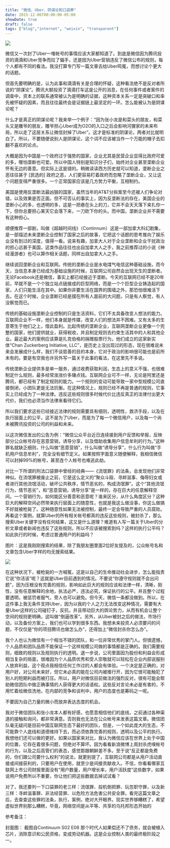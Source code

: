 ```yaml
---
title: "微信、Uber、阴谋论和口袋罪"
date: 2015-12-06T00:00:00-05:00
showDate: true
draft: false
tags: ["blog","internet", "weixin", "transparent"]
---
```


![](/images/wexin_transparent/title.jpeg)

微信又一次封了Uber一堆帐号的事情应该大家都知道了。到底是微信因为腾讯投资的滴滴和Uber竞争而拉了偏手，还是因为Uber营销违反了微信公布的规则，每个人都有不同的看法。我没打算专门写一篇文章去给Uber鸣冤，而想讨论个更大的话题。

但首先要明确的是，认为此事和滴滴有关是合理的怀疑，这种看法绝不是反对者所说的“阴谋论”。腾讯大额投资了滴滴打车这是公开的消息，在任何事件或者案件的调查中，资本上的联系通常被认为是明确的证据，这种资本关系一定是突破口和率先被怀疑的因素，而且往往最终会是证据链上最坚定的一环。怎么能被认为是阴谋论呢？

<!--more--> 

什么才是真正的阴谋论呢？我来举一个例子：“因为张小龙是和菜头的朋友，和菜头又是雕爷的朋友，雕爷担心Uber成为O2O的入口之后会影响河狸家的未来布局，所以走了这层关系让微信封掉了Uber”。这才是标准的阴谋论，两者对比就明白了。所以，不要随便说别人是阴谋论，这个词不应该被当作一个万能的帽子去扣翻不喜欢的论点。

大概是因为中国是一个政府过于强势的国家，企业尤其是民营企业显得比政府可爱的多，哪怕垄断也可爱。所以中国人特别是知识分子们，始终对企业甚至垄断企业怀有无边的善意。但实际上这是错的。稍微读读西方历史就可以知道，垄断企业之恶往往甚于 [民选的] 政府之恶，人们更容易盯着政府而忽略了垄断企业，又让这个问题变得严重很多。一个正常国家应该是几方势力平衡，互相制约。


美国是使用反垄断法最凶狠的国家，虽然当年的AT&T分拆案至今还被人们争论对错，以及效果是否正面。但不可否认的事实上，因为反垄断法的存在，美国企业的垄断小心的多，也透明的多，这是一把悬在头上的刀，它并不会天天落下来扎你一下，但你总要担心某天它会落下来，一刀砍下你的头。而中国，垄断企业并不需要有这种担心。

顺便推荐一部剧，叫做《超越时间线》（Continnum）这是一部加拿大科幻剧集，是一部描述未来垄断企业控制了国家之后的故事，它把这个话题的思考推向了娱乐业没有到过的深度，值得一看。说来有趣，加拿大人对于企业垄断和企业干扰政治的担心远甚于美国，这类作品往往也出自加拿大人之手，我之前推荐过的小说《神经漫游者》也可以算作相关话题，同样出自加拿大人之手。

继续说回垄断企业和互联网。传统的垄断企业是水电煤气电信这种基础设施，而今天，当信息本身已经成为基础设施的时候，互联网公司自然会出现天生的垄断者。无论Facebook还是微信，事实上都已经接近于垄断。今天的互联网已经不是20年前，早就不是一个个独立站点链接成的巨型网络，而是一个个巨型企业铸造起的国家，人们只能生活在其中。如果你非要生活在国界的围墙之外，那恐怕很难活下去。在这个时候，企业垄断已经是摆在所有人面前的大问题，只是有人察觉，有人没察觉而已。

传统的基础设施垄断企业控制的只是生活资料，它们不太具备改变人想法的能力。互联网企业不一样，他们本身就是传媒，改变人们的想法并不困难。又有太多的生意寄生于他们之上，借此盈利。比起传统的垄断企业，互联网垄断企业更像一个完整的国家，他们提供就业，获得税收，并且制定规则去约束生活其中的人和其他企业。最近最大的案例应该算是扎克伯格的捐赠股票行为，他们成立的这家新实体“Chan Zuckerberg Initiative, LLC”，是历史上没出现过的形态，现在很难说未来会发展成什么样，我们不谈慈善的目的本身，它对于政治的影响很可能也是前所未有的。要是有空我也许另外写一篇关于此事的看法，在这里先不多说。

传统垄断企业提供多是单一服务，通过收费获取利润，生态上的意义不强，也很难制定什么规则，最多经常涨涨价多赚点钱。互联网企业可不一样，无论是阿里还是腾讯，都已经有了制定规则的能力。一个规则的变动可能导致一家中型规模公司直接倒闭，小团队更是无法抗衡。在这种情况上，规则已经不再是普通的规则，它事实上已经成为了一种法律。违反这些规则很多时候代价比违反真正的法律付出更大代价，我们也必须当作法律来看待它们。

所以我们要求这些已经接近法律的规则需要具有细则，透明性，救济手段，以及在执行层面上的公平，这不是为了Uber，而是为了每一个微信用户，以及每一个尚未被腾讯投资的公司的利益和未来。

以这次微信发出的公告为例：“微信公众平台近日连续接到用户反馈和举报，反映部分公众帐号存在恶意营销，诱导分享，以及借助收集用户信息牟利的行为。”这种罪名就缺乏细则，什么叫做“恶意营销"，什么叫做“诱导分享”，什么行为叫做“手机用户信息牟利”，完全没有细节定义。如果按照字面意义随便解释，我相信微信可以封掉99%的帐号，甚至连个人帐号也难逃此劫。

对比一下所谓的刑法口袋罪中曾经的经典——《流氓罪》的法条，会发现他们非常神似。在流氓罪被废止之前，它是这么定义的“聚众斗殴、寻衅滋事、侮辱妇女或者进行其他流氓活动，破坏公共秩序，情节恶劣的，构成流氓罪”。这个“其他流氓行为，情节恶劣”，和“恶意营销，诱导分享”是一样的，存在巨大的任意解释空间。一个营销行为，如何能区分善意和恶意呢？谁来区分，从什么角度区分？这种巨大的解释空间必然带来执行层面上的随意性，也就是我这么做没事，你这么做搞不好就被枪毙了。这种随意性如果无法被控制，最终一定会导致严重的人员腐败。再看这个案例，就算Uber的所有相关帐号都真的违反这些规则，被封杀了，那么搜索Uber关键字没有任何结果，这又是什么道理？难道有人写一篇关于Uber的分析文章或者新闻也违反了这些规则，所以不应该被搜索到吗？这样的执行公平吗？如此执行的时候，考虑过普通用户的利益吗？

图片：这是我刚刚搜索的结果，除了我朋友圈里面2位好友提及的，公众帐号名和文章包含Uber字样的均无搜索结果。

![](/images/wexin_transparent/0.jpeg)

在这种状况下，被枪毙的一方喊冤，这是以自己的生命推动社会进步，怎么能指责它说“你活该”呢？这就是Uber目前遇到的情况。不要说“你遵守规则就不会出问题”，因为压根没有完善的规则，影响如此巨大的规则应该和法律一样，清晰，刚性，没有任意解释的余地，执法必严，违法必究，保证执行的公平。并且整个过程要透明，被惩罚者服气，旁人也可以避免。但今天，微信一条都没做到。所以，在这件事上我无条件支持Uber，因为以我的个人之力无法改变这种情况，需要有大量Uber这样的公司碰钉子，反抗，并且带动巨大的舆论势力，从而有机会让整个空间的规则更明确，这叫做“倒逼改革”。另外，从Uber被封之后的做法，市场行动，以及备份方案上，我们也可以学到很多东西。我想未来投资人必须要问的问题，不仅仅是“你的项目腾讯也做怎么办”，还得加上“微信封杀你怎么办”。

我个人也认为微信有一个相当不错的团队，和一位非常优秀的掌门人。但很遗憾，个人品质和团队品质不能保证一个这样规模公司做的事情都是正确的。我们需要规则，细致的规则以及规则执行的透明。退一步说，公司里面因为股份和利益会形成相当复杂的局面，很难因为个人品质优秀和受人崇敬就可以轻松在企业内部说服别人放弃利益，这个观点我相信任何工作过的人都会有体验。一个决定是正确的，对用户好，对公司未来好，但它未必真的能在公司内被推行开，因为它很可能触犯了别人的短期利益而被打压。所以，用户对微信目前做法的强烈反对，很有可能会帮助微信团队中做正确事情的人获得更大的话语权。这些反对言论未必是有害的，不用忙着给微信洗地，在内部的竞争和谈判中，用户的态度也是筹码之一呢。

不要因为自己力量的微小而放弃表达态度的机会。

我对于微信团队和张小龙本人都有好感，也愿意相信他们的底线，之前通过各种渠道的接触和询问，都非常满意。否则我也无法在公众帐号来发表这篇文章。微信团队毫无疑问是目前中国互联网生态下最好的团队，但是，一个如此庞大的生态，不可能靠个人底线和道德维持下去，而必须依靠完善的规则，透明以及公平的执行。我想他们还可以做的更好。如果以国家来对比，我认为微信应该在世界上处于中国的位置，它存在着很多问题，但绝对不算坏。因为看看新浪微博上周封杀虎嗅帐号的行为，以及之后高管们的表态，感觉那跟朝鲜差不多。至于说“反正都是免费的，你们跟公司要什么权利”的说法，就更别提了，互联网公司都是从用户活动直接或间接获利的，只要用户在使用，就至少是间接贡献收入。不信，你看看哪家互联网上市公司财报里面没有“用户数量，用户增长率，用户活跃度”这些数字，如果说用户免费所以不重要，你让他们把这些数据去掉试试看？

对了，我还要列一下口袋罪的老三样：流氓罪、投机倒把罪、玩忽职守罪，以及新三样：寻衅滋事罪、非法经营罪、以危险方法危害公共安全罪。看完这篇文章之后，去查查这些罪的法条，执行，案例，绝对大开眼界。现实世界够糟糕了，希望虚拟世界别那么糟糕，毕竟，网络空间是从平等、共享的乌托邦形态开始的


参考备注：

封面图： 截图自Continuum S02 E08 那个时代人如果偿还不了债务，就会被植入芯片，消除意识和公民资格，变成劳动机器。这是企业控制人类的最终极阶段之一。

